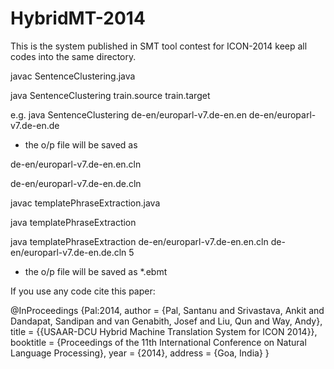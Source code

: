 # HybridMT-2014
This is the system published in SMT tool contest for ICON-2014 
keep all codes into the same directory.

javac SentenceClustering.java

java SentenceClustering train.source train.target

e.g. java SentenceClustering de-en/europarl-v7.de-en.en de-en/europarl-v7.de-en.de

* the o/p file will be saved as 

de-en/europarl-v7.de-en.en.cln

de-en/europarl-v7.de-en.de.cln

javac templatePhraseExtraction.java



java templatePhraseExtraction <source> <target> <no-of-iterations>

java templatePhraseExtraction de-en/europarl-v7.de-en.en.cln de-en/europarl-v7.de-en.de.cln 5

* the o/p file will be saved as *.ebmt

If you use any code cite this paper:

@InProceedings {Pal:2014,
	author			= {Pal, Santanu and Srivastava, Ankit and  Dandapat, Sandipan  and van Genabith, Josef and Liu, Qun and Way, Andy},
	title				= {{USAAR-DCU Hybrid Machine Translation System for ICON 2014}},
	booktitle			= {Proceedings of the 11th International Conference on Natural Language Processing},
	year					= {2014},
	address				= {Goa, India}
}
